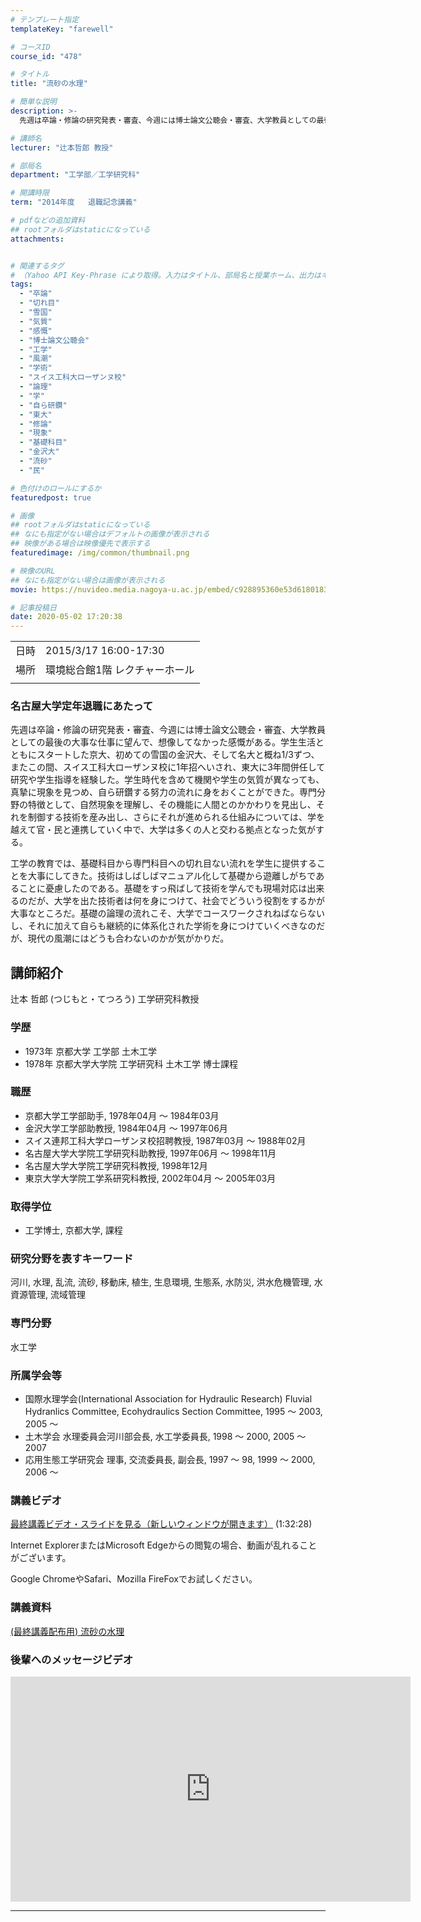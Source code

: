 ```yaml
---
# テンプレート指定
templateKey: "farewell"

# コースID
course_id: "478"

# タイトル
title: "流砂の水理"

# 簡単な説明
description: >-
  先週は卒論・修論の研究発表・審査、今週には博士論文公聴会・審査、大学教員としての最後の大事な仕事に望んで、想像してなかった感慨がある。学生生活とともにスタートした京大、初めての雪国の金沢大、そして名大と概ね1/3ずつ、またこの間、スイス工科大ローザンヌ校に1年招へいされ、東大に3年間併任して研究や学生指導を経験した。学生時代を含めて機関や学生の気質が異なっても、真摯に現象を見つめ、自ら研鑽する ....

# 講師名
lecturer: "辻本哲郎 教授"

# 部局名
department: "工学部／工学研究科"

# 開講時限
term: "2014年度	退職記念講義"

# pdfなどの追加資料
## rootフォルダはstaticになっている
attachments:


# 関連するタグ
# （Yahoo API Key-Phrase により取得。入力はタイトル、部局名と授業ホーム、出力はキーフレーズ（tags））
tags:
  - "卒論"
  - "切れ目"
  - "雪国"
  - "気質"
  - "感慨"
  - "博士論文公聴会"
  - "工学"
  - "風潮"
  - "学術"
  - "スイス工科大ローザンヌ校"
  - "論理"
  - "学"
  - "自ら研鑽"
  - "東大"
  - "修論"
  - "現象"
  - "基礎科目"
  - "金沢大"
  - "流砂"
  - "民"

# 色付けのロールにするか
featuredpost: true

# 画像
## rootフォルダはstaticになっている
## なにも指定がない場合はデフォルトの画像が表示される
## 映像がある場合は映像優先で表示する
featuredimage: /img/common/thumbnail.png

# 映像のURL
## なにも指定がない場合は画像が表示される
movie: https://nuvideo.media.nagoya-u.ac.jp/embed/c928895360e53d6180183af658d73b31440f4349

# 記事投稿日
date: 2020-05-02 17:20:38
---
```


|   |   |
|---|---|
| 日時 | 2015/3/17  16:00-17:30 |
| 場所 | 環境総合館1階 レクチャーホール |
|   |   |


### 名古屋大学定年退職にあたって 

先週は卒論・修論の研究発表・審査、今週には博士論文公聴会・審査、大学教員としての最後の大事な仕事に望んで、想像してなかった感慨がある。学生生活とともにスタートした京大、初めての雪国の金沢大、そして名大と概ね1/3ずつ、またこの間、スイス工科大ローザンヌ校に1年招へいされ、東大に3年間併任して研究や学生指導を経験した。学生時代を含めて機関や学生の気質が異なっても、真摯に現象を見つめ、自ら研鑽する努力の流れに身をおくことができた。専門分野の特徴として、自然現象を理解し、その機能に人間とのかかわりを見出し、それを制御する技術を産み出し、さらにそれが進められる仕組みについては、学を越えて官・民と連携していく中で、大学は多くの人と交わる拠点となった気がする。

工学の教育では、基礎科目から専門科目への切れ目ない流れを学生に提供することを大事にしてきた。技術はしばしばマニュアル化して基礎から遊離しがちであることに憂慮したのである。基礎をすっ飛ばして技術を学んでも現場対応は出来るのだが、大学を出た技術者は何を身につけて、社会でどういう役割をするかが大事なところだ。基礎の論理の流れこそ、大学でコースワークされねばならないし、それに加えて自らも継続的に体系化された学術を身につけていくべきなのだが、現代の風潮にはどうも合わないのかが気がかりだ。


## 講師紹介

辻本 哲郎 (つじもと・てつろう) 工学研究科教授 

### 学歴

  * 1973年 京都大学 工学部 土木工学
  * 1978年 京都大学大学院 工学研究科 土木工学 博士課程

### 職歴

  * 京都大学工学部助手, 1978年04月 ～ 1984年03月
  * 金沢大学工学部助教授, 1984年04月 ～ 1997年06月
  * スイス連邦工科大学ローザンヌ校招聘教授, 1987年03月 ～ 1988年02月
  * 名古屋大学大学院工学研究科助教授, 1997年06月 ～ 1998年11月
  * 名古屋大学大学院工学研究科教授, 1998年12月
  * 東京大学大学院工学系研究科教授, 2002年04月 ～ 2005年03月

### 取得学位

  * 工学博士, 京都大学, 課程

### 研究分野を表すキーワード

河川, 水理, 乱流, 流砂, 移動床, 植生, 生息環境, 生態系, 水防災, 洪水危機管理, 水資源管理, 流域管理 

### 専門分野

水工学

### 所属学会等

  * 国際水理学会(International Association for Hydraulic Research) Fluvial Hydranlics Committee, Ecohydraulics Section Committee, 1995 〜 2003, 2005 〜 
  * 土木学会 水理委員会河川部会長, 水工学委員長, 1998 〜 2000, 2005 〜 2007
  * 応用生態工学研究会 理事, 交流委員長, 副会長, 1997 〜 98, 1999 〜 2000, 2006 〜


### 講義ビデオ


[最終講義ビデオ・スライドを見る（新しいウィンドウが開きます）](https://nuvideo.media.nagoya-u.ac.jp/embed/c928895360e53d6180183af658d73b31440f4349)
(1:32:28)



Internet ExplorerまたはMicrosoft Edgeからの閲覧の場合、動画が乱れることがございます。


Google ChromeやSafari、Mozilla FireFoxでお試しください。


### 講義資料

[(最終講義配布用) 流砂の水理](https://ocw.nagoya-u.jp/files/478/tsujimoto_ryusui.pdf) 

### 後輩へのメッセージビデオ

<iframe src="https://nuvideo.media.nagoya-u.ac.jp/embed/0300055918cc51413b44e0cb9079a82c73cbfdab" width="640" height="360" frameborder="0" allowfullscreen></iframe>


-----